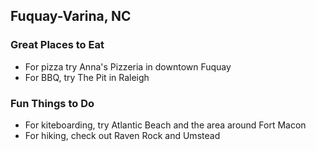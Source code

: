 ## Fuquay-Varina, NC

### Great Places to Eat

- For pizza try Anna's Pizzeria in downtown Fuquay
- For BBQ, try The Pit in Raleigh

### Fun Things to Do

- For kiteboarding, try Atlantic Beach and the area around Fort Macon
- For hiking, check out Raven Rock and Umstead
